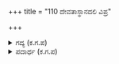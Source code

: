 +++
title = "110 ದೇವತಾಸ್ಥಾನದಲಿ ವಿಪ್ರ"

+++

<details><summary>ಗದ್ಯ (ಕ.ಗ.ಪ) </summary>

110. ದೇವಸ್ಥಾನಗಳಲ್ಲಿ, ಬ್ರಾಹ್ಮಣರ ಸಭೆಗಳಲ್ಲಿ, ರಾಜರ ಸೇವೆಯಲ್ಲಿ ಗುರುಗಳ ಮನೆಯಲ್ಲಿ, ನದಿ, ಕೆರೆಗಳಲ್ಲಿ, ಗೋವುಗಳ ಗುಂಪಿನಲ್ಲಿ ಶ್ರೇಷ್ಠವಾದ ತುಳಸಿ ತೋಟಗಳಲ್ಲಿ ಹಿರಿಯರಿಗೆ ಕೇಡುಂಟು ಮಾಡುವುದು ಯಾವ ಒಳ್ಳೆಯ ಗುಣ ?
</details>

<details><summary>ಪದಾರ್ಥ (ಕ.ಗ.ಪ) </summary>

ತಟಾಕ-ಕೆರೆ, ಉಪಹತಿ-ಕೇಡು, ಗರುವರು-ಹಿರಿಯರು
</details>
